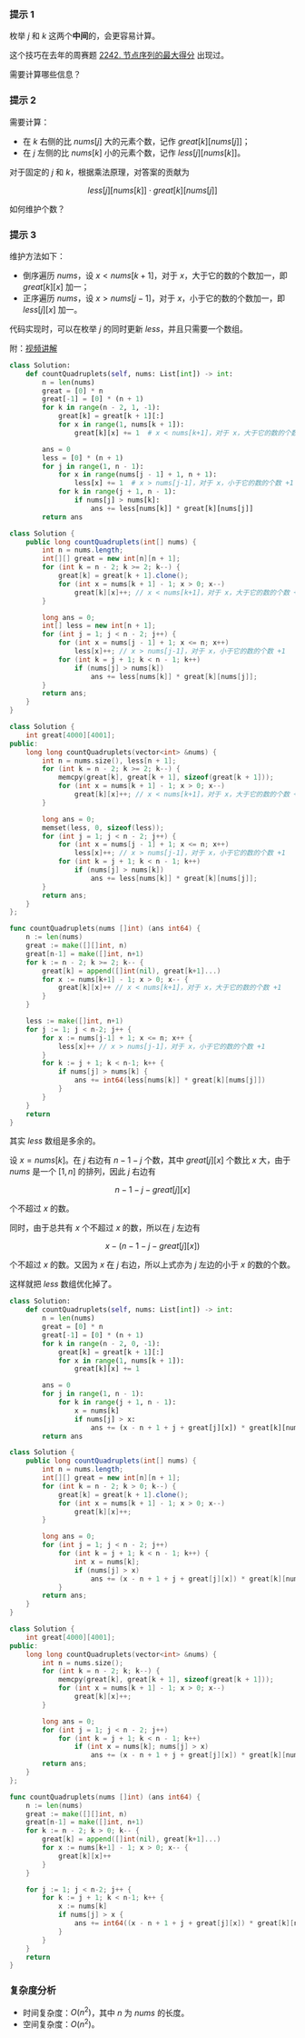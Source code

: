 ### 提示 1

枚举 $j$ 和 $k$ 这两个**中间**的，会更容易计算。

这个技巧在去年的周赛题 [2242. 节点序列的最大得分](https://leetcode.cn/problems/maximum-score-of-a-node-sequence/) 出现过。

需要计算哪些信息？

### 提示 2

需要计算：

- 在 $k$ 右侧的比 $\textit{nums}[j]$ 大的元素个数，记作 $\textit{great}[k][\textit{nums}[j]]$；
- 在 $j$ 左侧的比 $\textit{nums}[k]$ 小的元素个数，记作 $\textit{less}[j][\textit{nums}[k]]$。

对于固定的 $j$ 和 $k$，根据乘法原理，对答案的贡献为

$$
\textit{less}[j][\textit{nums}[k]]\cdot \textit{great}[k][\textit{nums}[j]]
$$

如何维护个数？

### 提示 3

维护方法如下：

- 倒序遍历 $\textit{nums}$，设 $x < \textit{nums}[k+1]$，对于 $x$，大于它的数的个数加一，即 $\textit{great}[k][x]$ 加一；
- 正序遍历 $\textit{nums}$，设 $x > \textit{nums}[j-1]$，对于 $x$，小于它的数的个数加一，即 $\textit{less}[j][x]$ 加一。

代码实现时，可以在枚举 $j$ 的同时更新 $\textit{less}$，并且只需要一个数组。

附：[视频讲解](https://www.bilibili.com/video/BV1mD4y1E7QK/)

```py [sol1-Python3]
class Solution:
    def countQuadruplets(self, nums: List[int]) -> int:
        n = len(nums)
        great = [0] * n
        great[-1] = [0] * (n + 1)
        for k in range(n - 2, 1, -1):
            great[k] = great[k + 1][:]
            for x in range(1, nums[k + 1]):
                great[k][x] += 1  # x < nums[k+1]，对于 x，大于它的数的个数 +1

        ans = 0
        less = [0] * (n + 1)
        for j in range(1, n - 1):
            for x in range(nums[j - 1] + 1, n + 1):
                less[x] += 1  # x > nums[j-1]，对于 x，小于它的数的个数 +1
            for k in range(j + 1, n - 1):
                if nums[j] > nums[k]:
                    ans += less[nums[k]] * great[k][nums[j]]
        return ans
```

```java [sol1-Java]
class Solution {
    public long countQuadruplets(int[] nums) {
        int n = nums.length;
        int[][] great = new int[n][n + 1];
        for (int k = n - 2; k >= 2; k--) {
            great[k] = great[k + 1].clone();
            for (int x = nums[k + 1] - 1; x > 0; x--)
                great[k][x]++; // x < nums[k+1]，对于 x，大于它的数的个数 +1
        }

        long ans = 0;
        int[] less = new int[n + 1];
        for (int j = 1; j < n - 2; j++) {
            for (int x = nums[j - 1] + 1; x <= n; x++)
                less[x]++; // x > nums[j-1]，对于 x，小于它的数的个数 +1
            for (int k = j + 1; k < n - 1; k++)
                if (nums[j] > nums[k])
                    ans += less[nums[k]] * great[k][nums[j]];
        }
        return ans;
    }
}
```

```cpp [sol1-C++]
class Solution {
    int great[4000][4001];
public:
    long long countQuadruplets(vector<int> &nums) {
        int n = nums.size(), less[n + 1];
        for (int k = n - 2; k >= 2; k--) {
            memcpy(great[k], great[k + 1], sizeof(great[k + 1]));
            for (int x = nums[k + 1] - 1; x > 0; x--)
                great[k][x]++; // x < nums[k+1]，对于 x，大于它的数的个数 +1
        }

        long ans = 0;
        memset(less, 0, sizeof(less));
        for (int j = 1; j < n - 2; j++) {
            for (int x = nums[j - 1] + 1; x <= n; x++)
                less[x]++; // x > nums[j-1]，对于 x，小于它的数的个数 +1
            for (int k = j + 1; k < n - 1; k++)
                if (nums[j] > nums[k])
                    ans += less[nums[k]] * great[k][nums[j]];
        }
        return ans;
    }
};
```

```go [sol1-Go]
func countQuadruplets(nums []int) (ans int64) {
	n := len(nums)
	great := make([][]int, n)
	great[n-1] = make([]int, n+1)
	for k := n - 2; k >= 2; k-- {
		great[k] = append([]int(nil), great[k+1]...)
		for x := nums[k+1] - 1; x > 0; x-- {
			great[k][x]++ // x < nums[k+1]，对于 x，大于它的数的个数 +1
		}
	}

	less := make([]int, n+1)
	for j := 1; j < n-2; j++ {
		for x := nums[j-1] + 1; x <= n; x++ {
			less[x]++ // x > nums[j-1]，对于 x，小于它的数的个数 +1
		}
		for k := j + 1; k < n-1; k++ {
			if nums[j] > nums[k] {
				ans += int64(less[nums[k]] * great[k][nums[j]])
			}
		}
	}
	return
}
```

其实 $\textit{less}$ 数组是多余的。

设 $x=\textit{nums}[k]$。在 $j$ 右边有 $n-1-j$ 个数，其中 $\textit{great}[j][x]$ 个数比 $x$ 大，由于 $\textit{nums}$ 是一个 $[1,n]$ 的排列，因此 $j$ 右边有

$$
n-1-j-\textit{great}[j][x]
$$

个不超过 $x$ 的数。

同时，由于总共有 $x$ 个不超过 $x$ 的数，所以在 $j$ 左边有

$$
x - (n-1-j-\textit{great}[j][x])
$$

个不超过 $x$ 的数。又因为 $x$ 在 $j$ 右边，所以上式亦为 $j$ 左边的小于 $x$ 的数的个数。

这样就把 $\textit{less}$ 数组优化掉了。

```py [sol2-Python3]
class Solution:
    def countQuadruplets(self, nums: List[int]) -> int:
        n = len(nums)
        great = [0] * n
        great[-1] = [0] * (n + 1)
        for k in range(n - 2, 0, -1):
            great[k] = great[k + 1][:]
            for x in range(1, nums[k + 1]):
                great[k][x] += 1

        ans = 0
        for j in range(1, n - 1):
            for k in range(j + 1, n - 1):
                x = nums[k]
                if nums[j] > x:
                    ans += (x - n + 1 + j + great[j][x]) * great[k][nums[j]]
        return ans
```

```java [sol2-Java]
class Solution {
    public long countQuadruplets(int[] nums) {
        int n = nums.length;
        int[][] great = new int[n][n + 1];
        for (int k = n - 2; k > 0; k--) {
            great[k] = great[k + 1].clone();
            for (int x = nums[k + 1] - 1; x > 0; x--)
                great[k][x]++;
        }

        long ans = 0;
        for (int j = 1; j < n - 2; j++)
            for (int k = j + 1; k < n - 1; k++) {
                int x = nums[k];
                if (nums[j] > x)
                    ans += (x - n + 1 + j + great[j][x]) * great[k][nums[j]];
            }
        return ans;
    }
}
```

```cpp [sol2-C++]
class Solution {
    int great[4000][4001];
public:
    long long countQuadruplets(vector<int> &nums) {
        int n = nums.size();
        for (int k = n - 2; k; k--) {
            memcpy(great[k], great[k + 1], sizeof(great[k + 1]));
            for (int x = nums[k + 1] - 1; x > 0; x--)
                great[k][x]++;
        }

        long ans = 0;
        for (int j = 1; j < n - 2; j++)
            for (int k = j + 1; k < n - 1; k++)
                if (int x = nums[k]; nums[j] > x)
                    ans += (x - n + 1 + j + great[j][x]) * great[k][nums[j]];
        return ans;
    }
};
```

```go [sol2-Go]
func countQuadruplets(nums []int) (ans int64) {
	n := len(nums)
	great := make([][]int, n)
	great[n-1] = make([]int, n+1)
	for k := n - 2; k > 0; k-- {
		great[k] = append([]int(nil), great[k+1]...)
		for x := nums[k+1] - 1; x > 0; x-- {
			great[k][x]++
		}
	}

	for j := 1; j < n-2; j++ {
		for k := j + 1; k < n-1; k++ {
			x := nums[k]
			if nums[j] > x {
				ans += int64((x - n + 1 + j + great[j][x]) * great[k][nums[j]])
			}
		}
	}
	return
}
```

### 复杂度分析

- 时间复杂度：$O(n^2)$，其中 $n$ 为 $\textit{nums}$ 的长度。
- 空间复杂度：$O(n^2)$。
